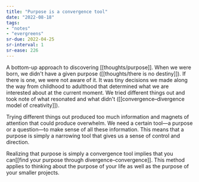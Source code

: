 ```yaml
---
title: "Purpose is a convergence tool"
date: "2022-08-18"
tags:
- "notes"
- "evergreens"
sr-due: 2022-04-25
sr-interval: 1
sr-ease: 226
---
```


A bottom-up approach to discovering [[thoughts/purpose]]. When we were born, we didn't have a given purpose ([[thoughts/there is no destiny]]). If there is one, we were not aware of it. It was tiny decisions we made along the way from childhood to adulthood that determined what we are interested about at the current moment. We tried different things out and took note of what resonated and what didn't ([[convergence–divergence model of creativity]]).

Trying different things out produced too much information and magnets of attention that could produce overwhelm. We need a certain tool—a purpose or a question—to make sense of all these information. This means that a purpose is simply a narrowing tool that gives us a sense of control and direction.

Realizing that purpose is simply a convergence tool implies that you can[[find your purpose through divergence–convergence]]. This method applies to thinking about the purpose of your life as well as the purpose of your smaller projects.